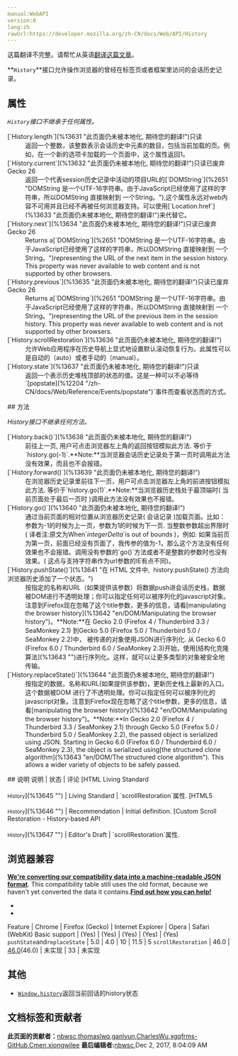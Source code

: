 ```yaml
---
manual:WebAPI
version:0
lang:zh
rawUrl:https://developer.mozilla.org/zh-CN/docs/Web/API/History
---
```




这篇翻译不完整。请帮忙从英语[翻译这篇文章](%13630 "")。






**`History`**接口允许操作浏览器的曾经在标签页或者框架里访问的会话历史记录。


## 属性<a name="属性"></a>


<em>`History`</em><em>接口不继承于任何属性。</em>

<dl><dt>[`History.length`](%13631 "此页面仍未被本地化, 期待您的翻译!")只读</dt><dd>返回一个整数，该整数表示会话历史中元素的数目，包括当前加载的页。例如，在一个新的选项卡加载的一个页面中，这个属性返回1。</dd><dt>[`History.current`](%13632 "此页面仍未被本地化, 期待您的翻译!")只读<i></i>已废弃 Gecko 26</dt><dd>返回一个代表session历史记录中活动的项目URL的[`DOMString`](%2651 "DOMString 是一个UTF-16字符串。由于JavaScript已经使用了这样的字符串，所以DOMString 直接映射到 一个String。"),这个属性永远对web内容不可用并且已经不再被任何浏览器支持。可以使用[`Location.href`](%13633 "此页面仍未被本地化, 期待您的翻译!")来代替它。</dd><dt>[`History.next`](%13634 "此页面仍未被本地化, 期待您的翻译!")只读<i></i>已废弃 Gecko 26</dt><dd>Returns a[`DOMString`](%2651 "DOMString 是一个UTF-16字符串。由于JavaScript已经使用了这样的字符串，所以DOMString 直接映射到 一个String。")representing the URL of the next item in the session history. This property was never available to web content and is not supported by other browsers.</dd><dt>[`History.previous`](%13635 "此页面仍未被本地化, 期待您的翻译!")只读<i></i>已废弃 Gecko 26</dt><dd>Returns a[`DOMString`](%2651 "DOMString 是一个UTF-16字符串。由于JavaScript已经使用了这样的字符串，所以DOMString 直接映射到 一个String。")representing the URL of the previous item in the session history. This property was never available to web content and is not supported by other browsers.</dd><dt>[`History.scrollRestoration`](%13636 "此页面仍未被本地化, 期待您的翻译!")<i></i></dt><dd>允许Web应用程序在历史导航上显式地设置默认滚动恢复行为。此属性可以是自动的（auto）或者手动的（manual）。</dd><dt>[`History.state`](%13637 "此页面仍未被本地化, 期待您的翻译!")只读</dt><dd>返回一个表示历史堆栈顶部的状态的值。这是一种可以不必等待`[popstate](%12204 "/zh-CN/docs/Web/Reference/Events/popstate")`事件而查看状态而的方式。</dd></dl>
## 方法<a name="方法"></a>


<em>History接口不继承任何方法。</em>

<dl><dt>[`History.back()`](%13638 "此页面仍未被本地化, 期待您的翻译!")</dt><dd>前往上一页, 用户可点击浏览器左上角的返回按钮模拟此方法. 等价于`history.go(-1)`.**Note:**当浏览器会话历史记录处于第一页时调用此方法没有效果，而且也不会报错。
</dd><dt>[`History.forward()`](%13639 "此页面仍未被本地化, 期待您的翻译!")</dt><dd>在浏览器历史记录里前往下一页，用户可点击浏览器左上角的前进按钮模拟此方法. 等价于`history.go(1)`.**Note:**当浏览器历史栈处于最顶端时( 当前页面处于最后一页时 )调用此方法没有效果也不报错。
</dd><dt>[`History.go()`](%13640 "此页面仍未被本地化, 期待您的翻译!")</dt><dd>通过当前页面的相对位置从浏览器历史记录( 会话记录 )加载页面。比如：参数为-1的时候为上一页，参数为1的时候为下一页. 当整数参数超出界限时( 译者注:原文为When`<em>integerDelta</em>`is out of bounds )，例如: 如果当前页为第一页，前面已经没有页面了，我传参的值为-1，那么这个方法没有任何效果也不会报错。调用没有参数的`go()`方法或者不是整数的参数时也没有效果。( 这点与支持字符串作为url参数的IE有点不同)。</dd><dt>[`History.pushState()`](%13641 "在 HTML 文件中,  history.pushState() 方法向浏览器历史添加了一个状态。")</dt><dd>按指定的名称和URL（如果提供该参数）将数据push进会话历史栈，数据被DOM进行不透明处理；你可以指定任何可以被序列化的javascript对象。注意到Firefox现在忽略了这个title参数，更多的信息，请看[manipulating the browser history](%13642 "en/DOM/Manipulating the browser history")。**Note:**在 Gecko 2.0 (Firefox 4 / Thunderbird 3.3 / SeaMonkey 2.1) 到Gecko 5.0 (Firefox 5.0 / Thunderbird 5.0 / SeaMonkey 2.2)中， 被传递的对象使用JSON进行序列化. 从 Gecko 6.0 (Firefox 6.0 / Thunderbird 6.0 / SeaMonkey 2.3)开始，使用[结构化克隆算法](%13643 "")进行序列化。这样，就可以让更多类型的对象被安全地传输。
</dd><dt>[`History.replaceState()`](%13644 "此页面仍未被本地化, 期待您的翻译!")</dt><dd>按指定的数据，名称和URL(如果提供该参数)，更新历史栈上最新的入口。这个数据被DOM 进行了不透明处理。你可以指定任何可以被序列化的javascript对象。注意到Firefox现在忽略了这个title参数，更多的信息，请看[manipulating the browser history](%13642 "en/DOM/Manipulating the browser history")。**Note:**In Gecko 2.0 (Firefox 4 / Thunderbird 3.3 / SeaMonkey 2.1) through Gecko 5.0 (Firefox 5.0 / Thunderbird 5.0 / SeaMonkey 2.2), the passed object is serialized using JSON. Starting in Gecko 6.0 (Firefox 6.0 / Thunderbird 6.0 / SeaMonkey 2.3), the object is serialized using[the structured clone algorithm](%13643 "en/DOM/The structured clone algorithm"). This allows a wider variety of objects to be safely passed.
</dd></dl>
## 说明<a name="说明"></a>
说明 | 状态 | 评论 
[HTML Living Standard<br></br><small>History</small>](%13645 "") | Living Standard | `scrollRestoration`属性. 
[HTML5<br></br><small>History</small>](%13646 "") | Recommendation | Initial definition. 
[Custom Scroll Restoration - History-based API<br></br><small>History</small>](%13647 "") | Editor&#39;s Draft | `scrollRestoration`属性. 


## 浏览器兼容<a name="浏览器兼容"></a>


**[We&#39;re converting our compatibility data into a machine-readable JSON format](%3344 "")**. This compatibility table still uses the old format, because we haven&#39;t yet converted the data it contains.**[Find out how you can help!](%3392 "")**


* 
* 
Feature | Chrome | Firefox (Gecko) | Internet Explorer | Opera | Safari (WebKit) 
Basic support | (Yes) | (Yes) | (Yes) | (Yes) | (Yes) 
`pushState`and`replaceState` | 5.0 | 4.0 | 10 | 11.5 | 5 
`scrollRestoration` | 46.0 | [46.0](%11041 "Released on 2016-04-26.")(46.0) | 未实现 | 33 | 未实现 





## 其他<a name="其他"></a>

* [`Window.history`](%13648 "Window.history是一个只读属性，用来获取History 对象的引用，History 对象提供了操作浏览器会话历史（浏览器地址栏中访问的页面，以及当前页面中通过框架加载的页面）的接口。")返回当前回话的history状态



## 文档标签和贡献者
**此页面的贡献者：**[nbwsc](%13649 ""),[thomaslwq](%13650 ""),[ganlyun](%13651 ""),[CharlesWu](%13652 ""),[xgqfrms-GitHub](%57 ""),[Cmen](%13653 ""),[xiongwilee](%13654 "")
**最后编辑者:**[nbwsc](%13649 ""),<time>Dec 2, 2017, 8:04:09 AM</time>


